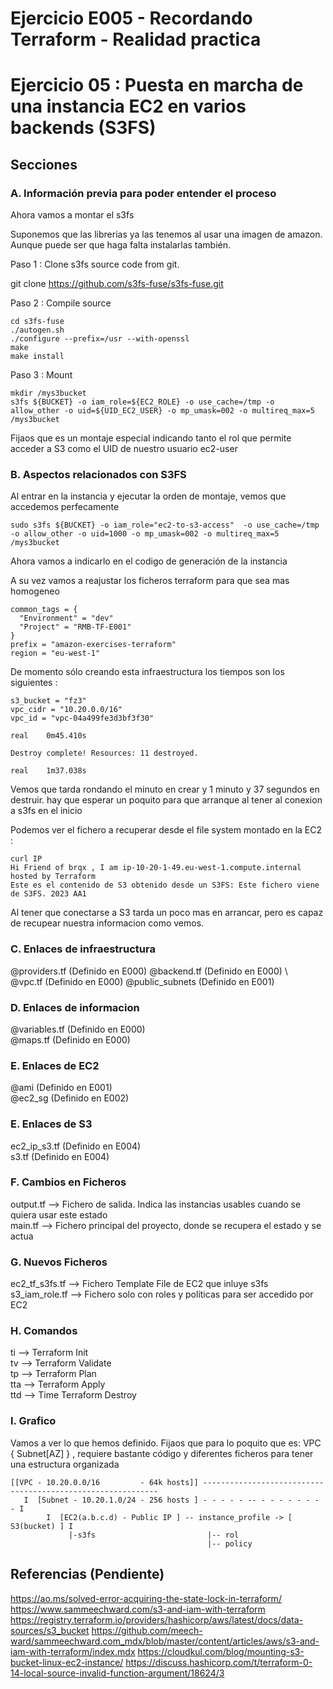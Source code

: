 <!-- Proyecto : # docs-tf -->
# Ejercicio E005 - Recordando Terraform - Realidad practica
# Ejercicio 05 : Puesta en marcha de una instancia EC2 en varios backends (S3FS)

<!-- Nivel 2 E005 -  V0.0.1 - 2023 Ene-->

## Secciones

### A. Información previa para poder entender el proceso

Ahora vamos a montar el s3fs

Suponemos que las librerias ya las tenemos al usar una imagen de amazon. Aunque puede ser que haga falta instalarlas también.

Paso 1 : Clone s3fs source code from git.

git clone https://github.com/s3fs-fuse/s3fs-fuse.git

Paso 2 : Compile source

```
cd s3fs-fuse
./autogen.sh
./configure --prefix=/usr --with-openssl
make
make install
```

Paso 3 : Mount

```
mkdir /mys3bucket
s3fs ${BUCKET} -o iam_role=${EC2_ROLE} -o use_cache=/tmp -o allow_other -o uid=${UID_EC2_USER} -o mp_umask=002 -o multireq_max=5 /mys3bucket
```

Fijaos que es un montaje especial indicando tanto el rol que permite acceder a S3 como el UID de nuestro usuario ec2-user

### B. Aspectos relacionados con S3FS

Al entrar en la instancia y ejecutar la orden de montaje, vemos que accedemos perfecamente

```
sudo s3fs ${BUCKET} -o iam_role="ec2-to-s3-access"  -o use_cache=/tmp -o allow_other -o uid=1000 -o mp_umask=002 -o multireq_max=5 /mys3bucket
```

Ahora vamos a indicarlo en el codigo de generación de la instancia

A su vez vamos a reajustar los ficheros terraform para que sea mas homogeneo

```
common_tags = {
  "Environment" = "dev"
  "Project" = "RMB-TF-E001"
}
prefix = "amazon-exercises-terraform"
region = "eu-west-1"
```

De momento sólo creando esta infraestructura los tiempos son los siguientes : 

```
s3_bucket = "fz3"
vpc_cidr = "10.20.0.0/16"
vpc_id = "vpc-04a499fe3d3bf3f30"

real    0m45.410s

Destroy complete! Resources: 11 destroyed.

real    1m37.038s

```

Vemos que tarda rondando el minuto en crear y 1 minuto y 37 segundos en destruir. hay que esperar un poquito para que arranque al tener al conexion a s3fs en el inicio


Podemos ver el fichero a recuperar desde el file system montado en la EC2 : 

```
curl IP
Hi Friend of brqx , I am ip-10-20-1-49.eu-west-1.compute.internal hosted by Terraform
Este es el contenido de S3 obtenido desde un S3FS: Este fichero viene de S3FS. 2023 AA1 
```

Al tener que conectarse a S3 tarda un poco mas en arrancar, pero es capaz de recupear nuestra informacion como vemos.

### C. Enlaces de infraestructura
 
@providers.tf  (Definido en E000)             @backend.tf     (Definido en E000)   \         
@vpc.tf        (Definido en E000)             @public_subnets (Definido en E001)   

### D. Enlaces de informacion 

@variables.tf  (Definido en E000)             \
@maps.tf       (Definido en E000)             

### E. Enlaces de EC2

@ami            (Definido en E001)             \
@ec2_sg         (Definido en E002)             

### E. Enlaces de S3

ec2_ip_s3.tf    (Definido en E004)             \
s3.tf           (Definido en E004)

### F. Cambios en Ficheros

output.tf      -->  Fichero de salida. Indica las instancias usables cuando se quiera usar este estado      \
main.tf        -->  Fichero principal del proyecto, donde se recupera el estado y se actua                  

### G. Nuevos Ficheros

ec2_tf_s3fs.tf -->  Fichero Template File de EC2 que inluye s3fs                                            \
s3_iam_role.tf -->  Fichero solo con roles y políticas para ser accedido por EC2                            


### H. Comandos

ti --> Terraform Init                  \
tv --> Terraform Validate              \
tp --> Terraform Plan                  \
tta --> Terraform Apply                \
ttd --> Time Terraform Destroy         

### I. Grafico

Vamos a ver lo que hemos definido. Fijaos que para lo poquito que es: VPC { Subnet[AZ] } , requiere bastante código y diferentes ficheros para tener una estructura organizada

```
[[VPC - 10.20.0.0/16         - 64k hosts]] ------------------------------------------------------------
   I  [Subnet - 10.20.1.0/24 - 256 hosts ] - - - - - -- - - - - - - - - I
        I  [EC2(a.b.c.d) - Public IP ] -- instance_profile -> [ S3(bucket) ] I
             |-s3fs                         |-- rol 
                                            |-- policy
```

<!-- ==--==--==--==--==--==--==--==--==--==--==--==--==--==--==-- -->

## Referencias (Pendiente)

https://ao.ms/solved-error-acquiring-the-state-lock-in-terraform/
https://www.sammeechward.com/s3-and-iam-with-terraform
https://registry.terraform.io/providers/hashicorp/aws/latest/docs/data-sources/s3_bucket
https://github.com/meech-ward/sammeechward.com_mdx/blob/master/content/articles/aws/s3-and-iam-with-terraform/index.mdx
https://cloudkul.com/blog/mounting-s3-bucket-linux-ec2-instance/
https://discuss.hashicorp.com/t/terraform-0-14-local-source-invalid-function-argument/18624/3



